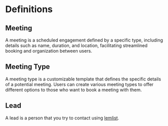 # Definitions

## Meeting

A meeting is a scheduled engagement defined by a specific type, including details such as name, duration, and location, facilitating streamlined booking and organization between users.

## Meeting Type

A meeting type is a customizable template that defines the specific details of a potential meeting. Users can create various meeting types to offer different options to those who want to book a meeting with them.

## Lead

A lead is a person that you try to contact using [lemlist](https://lemlist.com).